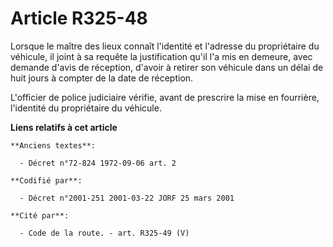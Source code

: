 # Article R325-48

Lorsque le maître des lieux connaît l'identité et l'adresse du propriétaire du véhicule, il joint à sa requête la
justification qu'il l'a mis en demeure, avec demande d'avis de réception, d'avoir à retirer son véhicule dans un délai de
huit jours à compter de la date de réception.

L'officier de police judiciaire vérifie, avant de prescrire la mise en fourrière, l'identité du propriétaire du véhicule.

**Liens relatifs à cet article**

	**Anciens textes**:

	  - Décret n°72-824 1972-09-06 art. 2

	**Codifié par**:

	  - Décret n°2001-251 2001-03-22 JORF 25 mars 2001

	**Cité par**:

	  - Code de la route. - art. R325-49 (V)

